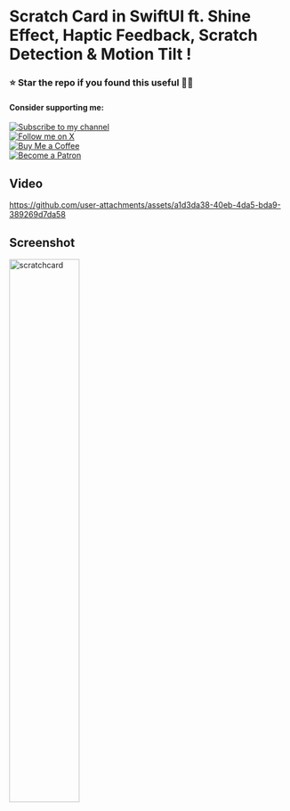 # Scratch Card in SwiftUI ft. Shine Effect, Haptic Feedback, Scratch Detection & Motion Tilt !
### ⭐️   Star the repo if you found this useful 🙏🏼 
#### Consider supporting me:
[![Subscribe to my channel](https://img.shields.io/badge/YOUTUBE-SUBSCRIBE%20TO%20MY%20CHANNEL-gray?style=for-the-badge&logo=youtube&labelColor=red)](https://www.youtube.com/@swiftodyssey)  
[![Follow me on X](https://img.shields.io/badge/X-FOLLOW%20ME%20ON%20X-gray?style=for-the-badge&logo=x&logoColor=white&labelColor=black)](https://x.com/swift_odyssey)  
[![Buy Me a Coffee](https://img.shields.io/badge/buymeacoffee-gray?style=for-the-badge&logo=buy-me-a-coffee&logoColor=black&labelColor=FFDD00)](https://www.buymeacoffee.com/adsouza)  
[![Become a Patron](https://img.shields.io/badge/PATREON-BECOME%20A%20PATRON-gray?style=for-the-badge&logo=patreon&logoColor=white&labelColor=black)](https://patreon.com/adsouza)  


## Video
https://github.com/user-attachments/assets/a1d3da38-40eb-4da5-bda9-389269d7da58


## Screenshot
<!--<img width="50%" alt="scratchcard" src="https://github.com/user-attachments/assets/6a6bb398-40c4-47b7-814f-1897b4469197">  -->
<img width="50%" alt="scratchcard" src="https://github.com/user-attachments/assets/4ea9acf9-7386-44b9-bca3-f9e91f7855c5">  


